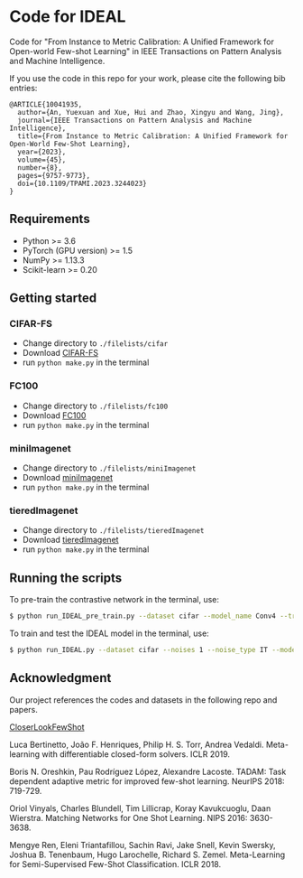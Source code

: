 # Code for IDEAL

Code for "From Instance to Metric Calibration: A Unified Framework for Open-world Few-shot Learning" in IEEE Transactions on Pattern Analysis and Machine Intelligence.

If you use the code in this repo for your work, please cite the following bib entries:

```
@ARTICLE{10041935,
  author={An, Yuexuan and Xue, Hui and Zhao, Xingyu and Wang, Jing},
  journal={IEEE Transactions on Pattern Analysis and Machine Intelligence}, 
  title={From Instance to Metric Calibration: A Unified Framework for Open-World Few-Shot Learning}, 
  year={2023},
  volume={45},
  number={8},
  pages={9757-9773},
  doi={10.1109/TPAMI.2023.3244023}
}
```

## Requirements

- Python >= 3.6
- PyTorch (GPU version) >= 1.5
- NumPy >= 1.13.3
- Scikit-learn >= 0.20

## Getting started

### CIFAR-FS

- Change directory to `./filelists/cifar`
- Download [CIFAR-FS](https://drive.google.com/file/d/1i4atwczSI9NormW5SynaHa1iVN1IaOcs/view)
- run `python make.py` in the terminal

### FC100

- Change directory to `./filelists/fc100`
- Download [FC100](https://drive.google.com/file/d/1jWbj03Fo0SXhd_egH52-rVSP9pUU0dBJ/view)
- run `python make.py` in the terminal

### miniImagenet

- Change directory to `./filelists/miniImagenet`
- Download [miniImagenet](https://drive.google.com/file/d/1hQqDL16HTWv9Jz15SwYh3qq1E4F72UDC/view)
- run `python make.py` in the terminal

### tieredImagenet

- Change directory to `./filelists/tieredImagenet`
- Download [tieredImagenet](https://drive.google.com/file/d/1ir7coqTzg_titf3nrH1brahG2PhuCnpJ/view)
- run `python make.py` in the terminal

## Running the scripts

To pre-train the contrastive network in the terminal, use:

```bash
$ python run_IDEAL_pre_train.py --dataset cifar --model_name Conv4 --train_n_way 5 --test_n_way 5 --n_shot 5 --device cuda:0
```

To train and test the IDEAL model in the terminal, use:

```bash
$ python run_IDEAL.py --dataset cifar --noises 1 --noise_type IT --model_name Conv4 --train_n_way 5 --test_n_way 5 --n_shot 5 --device cuda:0 --meta_algorithm IDEAL --attention_method bilstm --eta 0.1 --gamma 0.1
```

## Acknowledgment

Our project references the codes and datasets in the following repo and papers.

[CloserLookFewShot](https://github.com/wyharveychen/CloserLookFewShot)

Luca Bertinetto, João F. Henriques, Philip H. S. Torr, Andrea Vedaldi. Meta-learning with differentiable closed-form solvers. ICLR 2019.

Boris N. Oreshkin, Pau Rodríguez López, Alexandre Lacoste. TADAM: Task dependent adaptive metric for improved few-shot learning. NeurIPS 2018: 719-729.

Oriol Vinyals, Charles Blundell, Tim Lillicrap, Koray Kavukcuoglu, Daan Wierstra. Matching Networks for One Shot Learning. NIPS 2016: 3630-3638.

Mengye Ren, Eleni Triantafillou, Sachin Ravi, Jake Snell, Kevin Swersky, Joshua B. Tenenbaum, Hugo Larochelle, Richard S. Zemel. Meta-Learning for Semi-Supervised Few-Shot Classification. ICLR 2018.
